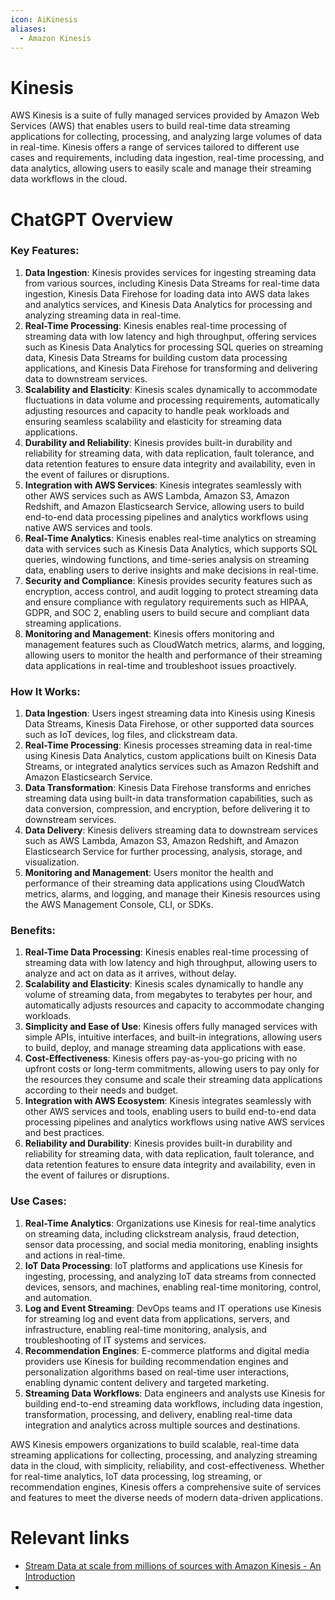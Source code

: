 ```yaml
---
icon: AiKinesis
aliases:
  - Amazon Kinesis
---
```

# Kinesis
AWS Kinesis is a suite of fully managed services provided by Amazon Web Services (AWS) that enables users to build real-time data streaming applications for collecting, processing, and analyzing large volumes of data in real-time. Kinesis offers a range of services tailored to different use cases and requirements, including data ingestion, real-time processing, and data analytics, allowing users to easily scale and manage their streaming data workflows in the cloud.

# ChatGPT Overview

### Key Features:

1. **Data Ingestion**: Kinesis provides services for ingesting streaming data from various sources, including Kinesis Data Streams for real-time data ingestion, Kinesis Data Firehose for loading data into AWS data lakes and analytics services, and Kinesis Data Analytics for processing and analyzing streaming data in real-time.
2. **Real-Time Processing**: Kinesis enables real-time processing of streaming data with low latency and high throughput, offering services such as Kinesis Data Analytics for processing SQL queries on streaming data, Kinesis Data Streams for building custom data processing applications, and Kinesis Data Firehose for transforming and delivering data to downstream services.
3. **Scalability and Elasticity**: Kinesis scales dynamically to accommodate fluctuations in data volume and processing requirements, automatically adjusting resources and capacity to handle peak workloads and ensuring seamless scalability and elasticity for streaming data applications.
4. **Durability and Reliability**: Kinesis provides built-in durability and reliability for streaming data, with data replication, fault tolerance, and data retention features to ensure data integrity and availability, even in the event of failures or disruptions.
5. **Integration with AWS Services**: Kinesis integrates seamlessly with other AWS services such as AWS Lambda, Amazon S3, Amazon Redshift, and Amazon Elasticsearch Service, allowing users to build end-to-end data processing pipelines and analytics workflows using native AWS services and tools.
6. **Real-Time Analytics**: Kinesis enables real-time analytics on streaming data with services such as Kinesis Data Analytics, which supports SQL queries, windowing functions, and time-series analysis on streaming data, enabling users to derive insights and make decisions in real-time.
7. **Security and Compliance**: Kinesis provides security features such as encryption, access control, and audit logging to protect streaming data and ensure compliance with regulatory requirements such as HIPAA, GDPR, and SOC 2, enabling users to build secure and compliant data streaming applications.
8. **Monitoring and Management**: Kinesis offers monitoring and management features such as CloudWatch metrics, alarms, and logging, allowing users to monitor the health and performance of their streaming data applications in real-time and troubleshoot issues proactively.

### How It Works:

1. **Data Ingestion**: Users ingest streaming data into Kinesis using Kinesis Data Streams, Kinesis Data Firehose, or other supported data sources such as IoT devices, log files, and clickstream data.
2. **Real-Time Processing**: Kinesis processes streaming data in real-time using Kinesis Data Analytics, custom applications built on Kinesis Data Streams, or integrated analytics services such as Amazon Redshift and Amazon Elasticsearch Service.
3. **Data Transformation**: Kinesis Data Firehose transforms and enriches streaming data using built-in data transformation capabilities, such as data conversion, compression, and encryption, before delivering it to downstream services.
4. **Data Delivery**: Kinesis delivers streaming data to downstream services such as AWS Lambda, Amazon S3, Amazon Redshift, and Amazon Elasticsearch Service for further processing, analysis, storage, and visualization.
5. **Monitoring and Management**: Users monitor the health and performance of their streaming data applications using CloudWatch metrics, alarms, and logging, and manage their Kinesis resources using the AWS Management Console, CLI, or SDKs.

### Benefits:

1. **Real-Time Data Processing**: Kinesis enables real-time processing of streaming data with low latency and high throughput, allowing users to analyze and act on data as it arrives, without delay.
2. **Scalability and Elasticity**: Kinesis scales dynamically to handle any volume of streaming data, from megabytes to terabytes per hour, and automatically adjusts resources and capacity to accommodate changing workloads.
3. **Simplicity and Ease of Use**: Kinesis offers fully managed services with simple APIs, intuitive interfaces, and built-in integrations, allowing users to build, deploy, and manage streaming data applications with ease.
4. **Cost-Effectiveness**: Kinesis offers pay-as-you-go pricing with no upfront costs or long-term commitments, allowing users to pay only for the resources they consume and scale their streaming data applications according to their needs and budget.
5. **Integration with AWS Ecosystem**: Kinesis integrates seamlessly with other AWS services and tools, enabling users to build end-to-end data processing pipelines and analytics workflows using native AWS services and best practices.
6. **Reliability and Durability**: Kinesis provides built-in durability and reliability for streaming data, with data replication, fault tolerance, and data retention features to ensure data integrity and availability, even in the event of failures or disruptions.

### Use Cases:

1. **Real-Time Analytics**: Organizations use Kinesis for real-time analytics on streaming data, including clickstream analysis, fraud detection, sensor data processing, and social media monitoring, enabling insights and actions in real-time.
2. **IoT Data Processing**: IoT platforms and applications use Kinesis for ingesting, processing, and analyzing IoT data streams from connected devices, sensors, and machines, enabling real-time monitoring, control, and automation.
3. **Log and Event Streaming**: DevOps teams and IT operations use Kinesis for streaming log and event data from applications, servers, and infrastructure, enabling real-time monitoring, analysis, and troubleshooting of IT systems and services.
4. **Recommendation Engines**: E-commerce platforms and digital media providers use Kinesis for building recommendation engines and personalization algorithms based on real-time user interactions, enabling dynamic content delivery and targeted marketing.
5. **Streaming Data Workflows**: Data engineers and analysts use Kinesis for building end-to-end streaming data workflows, including data ingestion, transformation, processing, and delivery, enabling real-time data integration and analytics across multiple sources and destinations.

AWS Kinesis empowers organizations to build scalable, real-time data streaming applications for collecting, processing, and analyzing streaming data in the cloud, with simplicity, reliability, and cost-effectiveness. Whether for real-time analytics, IoT data processing, log streaming, or recommendation engines, Kinesis offers a comprehensive suite of services and features to meet the diverse needs of modern data-driven applications.


# Relevant links
- [Stream Data at scale from millions of sources with Amazon Kinesis - An Introduction](https://dev.to/asanka_botheju/stream-data-at-scale-from-millions-of-sources-with-amazon-kinesis-an-introduction-2kg1)
- 